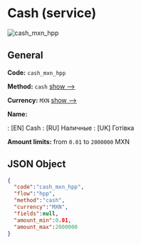
# Cash (service) 
![cash_mxn_hpp](https://static.openfintech.io/payment_methods/cash_mxn_hpp/logo.svg?w=400&c=v0.59.26#w200)  

## General 
 
**Code:** `cash_mxn_hpp` 
 
**Method:** `cash` 
 [show -->](/payment-methods/cash/) 
 
**Currency:** `MXN` [show -->](/currencies/MXN/) 
 
**Name:** 
 
:	[EN] Cash 
:	[RU] Наличные 
:	[UK] Готівка 
 
**Amount limits:** from `0.01` to `2000000` MXN 

## JSON Object 

```json
{
  "code":"cash_mxn_hpp",
  "flow":"hpp",
  "method":"cash",
  "currency":"MXN",
  "fields":null,
  "amount_min":0.01,
  "amount_max":2000000
}
```  
